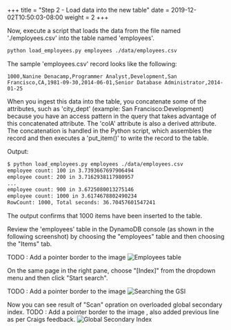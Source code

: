 +++
title = "Step 2 - Load data into the new table"
date = 2019-12-02T10:50:03-08:00
weight = 2
+++


Now, execute a script that loads the data from the file named './employees.csv' into the table named 'employees'.

```bash
python load_employees.py employees ./data/employees.csv
```

The sample 'employees.csv' record looks like the following:
```csv
1000,Nanine Denacamp,Programmer Analyst,Development,San Francisco,CA,1981-09-30,2014-06-01,Senior Database Administrator,2014-01-25
```
When you ingest this data into the table, you concatenate some of the attributes, such as 'city_dept' (example: San Francisco:Development) because you have an access pattern in the query that takes advantage of this concatenated attribute. The 'colA' attribute is also a derived attribute. The concatenation is handled in the Python script, which assembles the record and then executes a 'put_item()' to write the record to the table.

Output:
```txt
$ python load_employees.py employees ./data/employees.csv
employee count: 100 in 3.7393667697906494
employee count: 200 in 3.7162938117980957
...
employee count: 900 in 3.6725080013275146
employee count: 1000 in 3.6174678802490234
RowCount: 1000, Total seconds: 36.70457601547241
```
The output confirms that 1000 items have been inserted to the table. 

Review the 'employees' table in the DynamoDB console (as shown in the following screenshot) by choosing the "employees" table and then choosing the "Items" tab.

TODO : Add a pointer border to the image 
![Employees table](/images/awsconsole4a.png)


On the same page in the right pane, choose "[Index]" from the dropdown menu and then click "Start search".

TODO : Add a pointer border to the image
![Searching the GSI](/images/awsconsole5.png)

Now you can see result of "Scan" opration on overloaded global secondary index.
TODO : Add a pointer border to the image , also added previous line as per Craigs feedback.
![Global Secondary Index](/images/awsconsole6.png)
